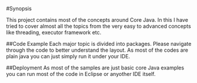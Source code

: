 #Synopsis

This project contains most of the concepts around Core Java. In this I have tried to cover almost all the topics from the very easy to advanced concepts like threading, executor framework etc.

##Code Example
Each major topic is divided into packages. Please navigate through the code to better understand the layout. As most of the codes are plain java you can just simply run it under your IDE.

##Deployment
As most of the samples are just basic core Java examples you can run most of the code in Eclipse or anyother IDE itself.

